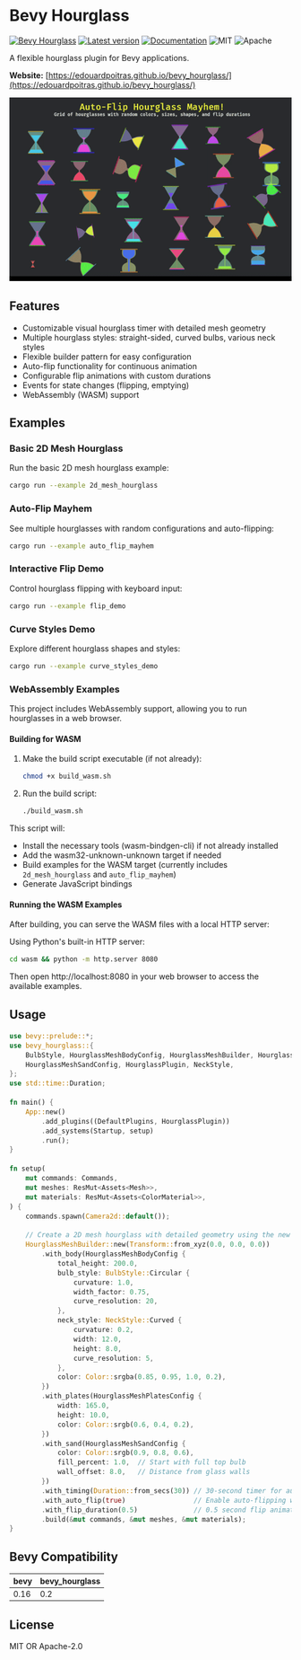 # Bevy Hourglass

[![Bevy Hourglass](https://github.com/edouardpoitras/bevy_hourglass/actions/workflows/rust.yml/badge.svg?branch=main)](https://github.com/edouardpoitras/bevy_hourglass/actions/workflows/rust.yml)
[![Latest version](https://img.shields.io/crates/v/bevy_hourglass.svg)](https://crates.io/crates/bevy_hourglass)
[![Documentation](https://docs.rs/bevy_hourglass/badge.svg)](https://docs.rs/bevy_hourglass)
![MIT](https://img.shields.io/badge/license-MIT-blue.svg)
![Apache](https://img.shields.io/badge/license-Apache-blue.svg)

A flexible hourglass plugin for Bevy applications.

**Website:** [https://edouardpoitras.github.io/bevy_hourglass/](https://edouardpoitras.github.io/bevy_hourglass/)

![animation](examples/auto_flip_mayhem.gif)

## Features

- Customizable visual hourglass timer with detailed mesh geometry
- Multiple hourglass styles: straight-sided, curved bulbs, various neck styles
- Flexible builder pattern for easy configuration
- Auto-flip functionality for continuous animation
- Configurable flip animations with custom durations
- Events for state changes (flipping, emptying)
- WebAssembly (WASM) support

## Examples

### Basic 2D Mesh Hourglass

Run the basic 2D mesh hourglass example:

```bash
cargo run --example 2d_mesh_hourglass
```

### Auto-Flip Mayhem

See multiple hourglasses with random configurations and auto-flipping:

```bash
cargo run --example auto_flip_mayhem
```

### Interactive Flip Demo

Control hourglass flipping with keyboard input:

```bash
cargo run --example flip_demo
```

### Curve Styles Demo

Explore different hourglass shapes and styles:

```bash
cargo run --example curve_styles_demo
```

### WebAssembly Examples

This project includes WebAssembly support, allowing you to run hourglasses in a web browser.

#### Building for WASM

1. Make the build script executable (if not already):
   ```bash
   chmod +x build_wasm.sh
   ```

2. Run the build script:
   ```bash
   ./build_wasm.sh
   ```

This script will:
- Install the necessary tools (wasm-bindgen-cli) if not already installed
- Add the wasm32-unknown-unknown target if needed
- Build examples for the WASM target (currently includes `2d_mesh_hourglass` and `auto_flip_mayhem`)
- Generate JavaScript bindings

#### Running the WASM Examples

After building, you can serve the WASM files with a local HTTP server:

Using Python's built-in HTTP server:

```bash
cd wasm && python -m http.server 8080
```

Then open http://localhost:8080 in your web browser to access the available examples.

## Usage

```rust
use bevy::prelude::*;
use bevy_hourglass::{
    BulbStyle, HourglassMeshBodyConfig, HourglassMeshBuilder, HourglassMeshPlatesConfig,
    HourglassMeshSandConfig, HourglassPlugin, NeckStyle,
};
use std::time::Duration;

fn main() {
    App::new()
        .add_plugins((DefaultPlugins, HourglassPlugin))
        .add_systems(Startup, setup)
        .run();
}

fn setup(
    mut commands: Commands,
    mut meshes: ResMut<Assets<Mesh>>,
    mut materials: ResMut<Assets<ColorMaterial>>,
) {
    commands.spawn(Camera2d::default());

    // Create a 2D mesh hourglass with detailed geometry using the new builder pattern
    HourglassMeshBuilder::new(Transform::from_xyz(0.0, 0.0, 0.0))
        .with_body(HourglassMeshBodyConfig {
            total_height: 200.0,
            bulb_style: BulbStyle::Circular {
                curvature: 1.0,
                width_factor: 0.75,
                curve_resolution: 20,
            },
            neck_style: NeckStyle::Curved {
                curvature: 0.2,
                width: 12.0,
                height: 8.0,
                curve_resolution: 5,
            },
            color: Color::srgba(0.85, 0.95, 1.0, 0.2),
        })
        .with_plates(HourglassMeshPlatesConfig {
            width: 165.0,
            height: 10.0,
            color: Color::srgb(0.6, 0.4, 0.2),
        })
        .with_sand(HourglassMeshSandConfig {
            color: Color::srgb(0.9, 0.8, 0.6),
            fill_percent: 1.0,  // Start with full top bulb
            wall_offset: 8.0,   // Distance from glass walls
        })
        .with_timing(Duration::from_secs(30)) // 30-second timer for automatic animation
        .with_auto_flip(true)                 // Enable auto-flipping when empty
        .with_flip_duration(0.5)              // 0.5 second flip animation
        .build(&mut commands, &mut meshes, &mut materials);
}
```

## Bevy Compatibility

|bevy|bevy_hourglass|
|---|---|
|0.16|0.2|

## License

MIT OR Apache-2.0
